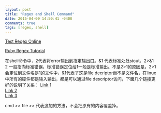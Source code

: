 ```yaml
---
layout: post
title: "Regex and Shell Command"
date: 2015-04-09 14:50:41 -0400
comments: true
tags: [regex, shell]
---
```


[Test Regex Online](http://www.regexr.com/)  

[Ruby Regex Tutorial](http://www.tutorialspoint.com/ruby/ruby_regular_expressions.htm)  

在shell命令中，2代表将error输出到指定输出口。&1 代表标准处处stout，2>&1 2 一般指向标准错误，标准错误定位给1一般是标准输出。不是2>1的原因是，2>1会定位到文件名是1的文件中，&1代表了这是file decriptor而不是文件名，在linux中所有的硬件都是输入输出，都是可以通过file descriptor访问，下面几个链接更好的说明了关系：
[Link 1](http://viplin.blog.51cto.com/241472/99568)  
[Link 2](http://www.360doc.com/content/12/0907/08/1317564_234758909.shtml)  
[Link 3](http://www.cnblogs.com/hexapodsoft/archive/2007/04/24/724902.html)  

cmd >> file  >> 代表追加的方法，不会把原有的内容覆盖掉。  




